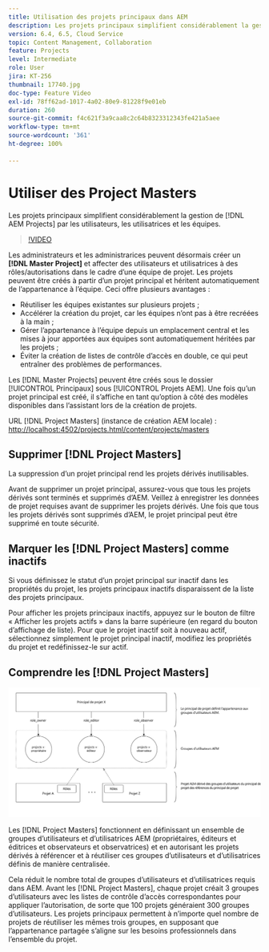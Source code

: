 ```yaml
---
title: Utilisation des projets principaux dans AEM
description: Les projets principaux simplifient considérablement la gestion des projets AEM par les utilisateurs, les utilisatrices et les équipes.
version: 6.4, 6.5, Cloud Service
topic: Content Management, Collaboration
feature: Projects
level: Intermediate
role: User
jira: KT-256
thumbnail: 17740.jpg
doc-type: Feature Video
exl-id: 78ff62ad-1017-4a02-80e9-81228f9e01eb
duration: 260
source-git-commit: f4c621f3a9caa8c2c64b8323312343fe421a5aee
workflow-type: tm+mt
source-wordcount: '361'
ht-degree: 100%

---
```


# Utiliser des Project Masters

Les projets principaux simplifient considérablement la gestion de [!DNL AEM Projects] par les utilisateurs, les utilisatrices et les équipes.

>[!VIDEO](https://video.tv.adobe.com/v/17740?quality=12&learn=on)

Les administrateurs et les administrarices peuvent désormais créer un **[!DNL Master Project]** et affecter des utilisateurs et utilisatrices à des rôles/autorisations dans le cadre d’une équipe de projet. Les projets peuvent être créés à partir d’un projet principal et héritent automatiquement de l’appartenance à l’équipe. Ceci offre plusieurs avantages :

* Réutiliser les équipes existantes sur plusieurs projets ;
* Accélérer la création du projet, car les équipes n’ont pas à être recréées à la main ;
* Gérer l’appartenance à l’équipe depuis un emplacement central et les mises à jour apportées aux équipes sont automatiquement héritées par les projets ;
* Éviter la création de listes de contrôle d’accès en double, ce qui peut entraîner des problèmes de performances.

Les [!DNL Master Projects] peuvent être créés sous le dossier [!UICONTROL Principaux] sous [!UICONTROL Projets AEM]. Une fois qu’un projet principal est créé, il s’affiche en tant qu’option à côté des modèles disponibles dans l’assistant lors de la création de projets.

URL [!DNL Project Masters] (instance de création AEM locale) : [http://localhost:4502/projects.html/content/projects/masters](http://localhost:4502/projects.html/content/projects/masters)

## Supprimer [!DNL Project Masters]

La suppression d’un projet principal rend les projets dérivés inutilisables.

Avant de supprimer un projet principal, assurez-vous que tous les projets dérivés sont terminés et supprimés d’AEM. Veillez à enregistrer les données de projet requises avant de supprimer les projets dérivés. Une fois que tous les projets dérivés sont supprimés d’AEM, le projet principal peut être supprimé en toute sécurité.

## Marquer les [!DNL Project Masters] comme inactifs

Si vous définissez le statut d’un projet principal sur inactif dans les propriétés du projet, les projets principaux inactifs disparaissent de la liste des projets principaux.

Pour afficher les projets principaux inactifs, appuyez sur le bouton de filtre « Afficher les projets actifs » dans la barre supérieure (en regard du bouton d’affichage de liste). Pour que le projet inactif soit à nouveau actif, sélectionnez simplement le projet principal inactif, modifiez les propriétés du projet et redéfinissez-le sur actif.

## Comprendre les [!DNL Project Masters]

![Vue technique des projets principaux](assets/use-project-masters/project-masters-architecture.png)

Les [!DNL Project Masters] fonctionnent en définissant un ensemble de groupes d’utilisateurs et d’utilisatrices AEM (propriétaires, éditeurs et éditrices et observateurs et observatrices) et en autorisant les projets dérivés à référencer et à réutiliser ces groupes d’utilisateurs et d’utilisatrices définis de manière centralisée.

Cela réduit le nombre total de groupes d’utilisateurs et d’utilisatrices requis dans AEM. Avant les [!DNL Project Masters], chaque projet créait 3 groupes d’utilisateurs avec les listes de contrôle d’accès correspondantes pour appliquer l’autorisation, de sorte que 100 projets généraient 300 groupes d’utilisateurs. Les projets principaux permettent à n’importe quel nombre de projets de réutiliser les mêmes trois groupes, en supposant que l’appartenance partagée s’aligne sur les besoins professionnels dans l’ensemble du projet.
